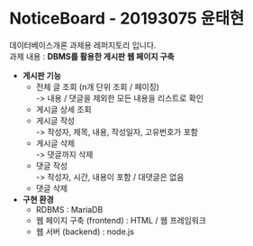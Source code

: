 # NoticeBoard - 20193075 윤태현

데이터베이스개론 과제용 레퍼지토리 입니다.  
과제 내용 : **DBMS를 활용한 게시판 웹 페이지 구축**
* **게시판 기능**
  * 전체 글 조회 (n개 단위 조회 / 페이징)  
   -> 내용 / 댓글을 제외한 모든 내용을 리스트로 확인
  * 게시글 상세 조회
  * 게시글 작성  
   -> 작성자, 제목, 내용, 작성일자, 고유번호가 포함
  * 게시글 삭제  
   -> 댓글까지 삭제
  * 댓글 작성  
   -> 작성자, 시간, 내용이 포함 / 대댓글은 없음
  * 댓글 삭제
* **구현 환경**
  * RDBMS : MariaDB
  * 웹 페이지 구축 (frontend) : HTML / 웹 프레임워크
  * 웹 서버 (backend) : node.js
